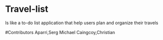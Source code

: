 # Travel-list
Is like a to-do list application that help users plan and organize their travels

#Contributors
Aparri,Serg Michael
Caingcoy,Christian
